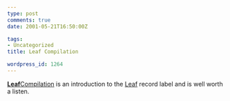 ```yaml
---
type: post
comments: true
date: 2001-05-21T16:50:00Z

tags:
- Uncategorized
title: Leaf Compilation

wordpress_id: 1264
---
```


[**Leaf**Compilation](http://www.amazon.co.uk/exec/obidos/ASIN/B000056UP7/o/qid=990490234/sr=8-1/026-4271884-2028401) is an introduction to the [Leaf](http://www.posteverything.com/leaf/) record label and is well worth a listen.   

